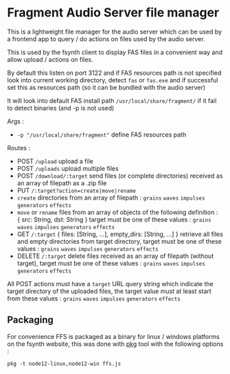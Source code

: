 # Fragment Audio Server file manager

This is a lightweight file manager for the audio server which can be used by a frontend app to query / do actions on files used by the audio server.

This is used by the fsynth client to display FAS files in a convenient way and allow upload / actions on files.

By default this listen on port 3122 and if FAS resources path is not specified look into current working directory, detect `fas` or `fas.exe` and if successful set this as resources path (so it can be bundled with the audio server)

It will look into default FAS install path `/usr/local/share/fragment/` if it fail to detect binaries (and -p is not used)

Args :
* `-p "/usr/local/share/fragment"` define FAS resources path

Routes :
* POST `/upload` upload a file
* POST `/uploads` upload multiple files
* POST `/download/:target` send files (or complete directories) received as an array of filepath as a .zip file
* PUT `/:target?action=create|move|rename`
 * `create` directories from an array of filepath : `grains` `waves` `impulses` `generators` `effects`
 * `move` or `rename` files from an array of objects of the following definition : { src: String, dst: String } target must be one of these values : `grains` `waves` `impulses` `generators` `effects`
* GET `/:target` { files: [String, ...], empty_dirs: [String, ...] } retrieve all files and empty directories from target directory, target must be one of these values : `grains` `waves` `impulses` `generators` `effects`
* DELETE `/:target` delete files received as an array of filepath (without target), target must be one of these values : `grains` `waves` `impulses` `generators` `effects`

All POST actions must have a `target` URL query string which indicate the target directory of the uploaded files, the target value must at least start from these values : `grains` `waves` `impulses` `generators` `effects`

## Packaging

For convenience FFS is packaged as a binary for linux / windows platforms on the fsynth website, this was done with [pkg](https://github.com/vercel/pkg) tool with the following options :

`pkg -t node12-linux,node12-win ffs.js`
